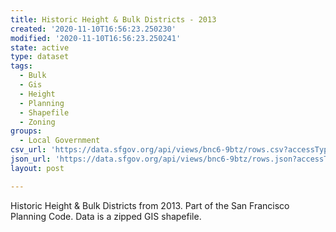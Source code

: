 ```yaml
---
title: Historic Height & Bulk Districts - 2013
created: '2020-11-10T16:56:23.250230'
modified: '2020-11-10T16:56:23.250241'
state: active
type: dataset
tags:
  - Bulk
  - Gis
  - Height
  - Planning
  - Shapefile
  - Zoning
groups:
  - Local Government
csv_url: 'https://data.sfgov.org/api/views/bnc6-9btz/rows.csv?accessType=DOWNLOAD'
json_url: 'https://data.sfgov.org/api/views/bnc6-9btz/rows.json?accessType=DOWNLOAD'
layout: post

---
```

Historic Height & Bulk Districts from 2013. Part of the San Francisco Planning Code. Data is a zipped GIS shapefile.
